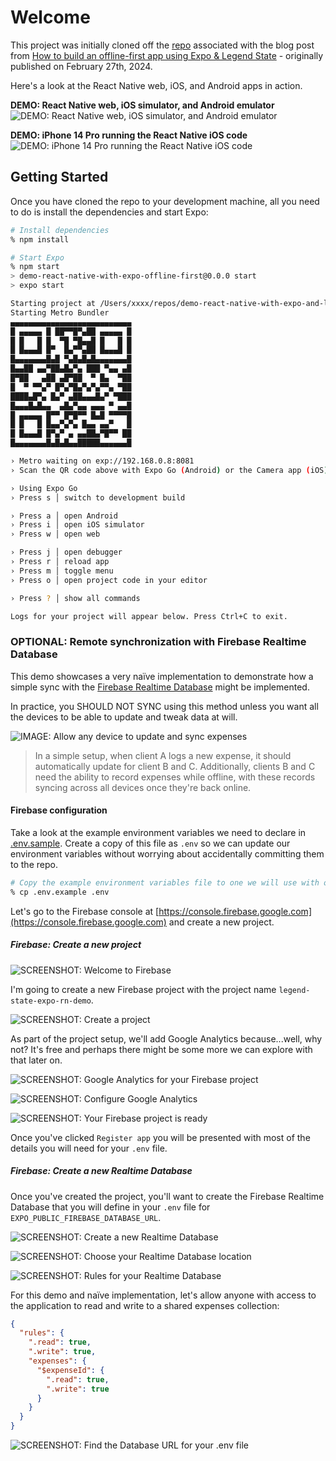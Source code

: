 # Welcome

This project was initially cloned off the [repo](https://github.com/CallumHemsley/Offline-First-Expo-Demo-with-Legend-State) associated with the blog post from [How to build an offline-first app using Expo & Legend State](https://expo.dev/blog/offline-first-apps-with-expo-and-legend-state) - originally published on February 27th, 2024.

Here's a look at the React Native web, iOS, and Android apps in action.

**DEMO: React Native web, iOS simulator, and Android emulator**
![DEMO: React Native web, iOS simulator, and Android emulator](./documentation/assets/demo-react-native-web-ios-android.gif)

**DEMO: iPhone 14 Pro running the React Native iOS code**
![DEMO: iPhone 14 Pro running the React Native iOS code](./documentation/assets/demo-ios-simulator.gif)

## Getting Started

Once you have cloned the repo to your development machine, all you need to do is install the dependencies and start Expo:

```sh
# Install dependencies
% npm install

# Start Expo
% npm start
> demo-react-native-with-expo-offline-first@0.0.0 start
> expo start

Starting project at /Users/xxxx/repos/demo-react-native-with-expo-and-legend-state-offline-first
Starting Metro Bundler
▄▄▄▄▄▄▄▄▄▄▄▄▄▄▄▄▄▄▄▄▄▄▄▄▄▄▄
█ ▄▄▄▄▄ █ ██▀▀█▀▄██ ▄▄▄▄▄ █
█ █   █ █  ▀█ ▀█▄▄█ █   █ █
█ █▄▄▄█ █▀  █▄▀▀▄██ █▄▄▄█ █
█▄▄▄▄▄▄▄█▄█ ▀▄█▄█▄█▄▄▄▄▄▄▄█
█▄▄██ ▄▄▀██▄█▄▀▄ ███ ▀▄▄ ▄█
█▀██   ▄██ ▄█▀██  ▀ █▄  ▀██
█  ▀ ▀▀▄▀ █▀▄▀█▄▀▄▀▄▀▀▄ ▀██
████▄█▀▄ █▄▀ ▄██▄▄▄█▄▀ ▀███
█▄▄▄█▄█▄▄  ▄█▄▀▄▄ ▄▄▄ ▀ ▄▄█
█ ▄▄▄▄▄ █▀▀ █▀█▀▀ █▄█ ▀▀▀▀█
█ █   █ █▄▄▀▄▀▄ █▄▄ ▄▄▀   █
█ █▄▄▄█ █▀▄▀ ▄ ▄▄██▄▀█▀▀ ██
█▄▄▄▄▄▄▄█▄█▄█▄▄█████▄▄▄▄▄▄█

› Metro waiting on exp://192.168.0.8:8081
› Scan the QR code above with Expo Go (Android) or the Camera app (iOS)

› Using Expo Go
› Press s │ switch to development build

› Press a │ open Android
› Press i │ open iOS simulator
› Press w │ open web

› Press j │ open debugger
› Press r │ reload app
› Press m │ toggle menu
› Press o │ open project code in your editor

› Press ? │ show all commands

Logs for your project will appear below. Press Ctrl+C to exit.
```

### OPTIONAL: Remote synchronization with Firebase Realtime Database

This demo showcases a very naïve implementation to demonstrate how a simple sync with the [Firebase Realtime Database](https://firebase.google.com/docs/database) might be implemented.

In practice, you SHOULD NOT SYNC using this method unless you want all the devices to be able to update and tweak data at will.

![IMAGE: Allow any device to update and sync expenses](https://cdn.sanity.io/images/siias52v/production/dd5324f5dbfe598ac815cb53e8ae8ef6276f0c6c-1095x961.png?w=1600&fit=max&auto=format)

> In a simple setup, when client A logs a new expense, it should automatically update for client B and C. Additionally, clients B and C need the ability to record expenses while offline, with these records syncing across all devices once they're back online.

#### Firebase configuration

Take a look at the example environment variables we need to declare in [.env.sample](./.env.example). Create a copy of this file as `.env` so we can update our environment variables without worrying about accidentally committing them to the repo.

```sh
# Copy the example environment variables file to one we will use with our app
% cp .env.example .env
```

Let's go to the Firebase console at [https://console.firebase.google.com](https://console.firebase.google.com) and create a new project.

##### Firebase: Create a new project

![SCREENSHOT: Welcome to Firebase](./documentation/assets/firebase-project-setup-01.png)

I'm going to create a new Firebase project with the project name `legend-state-expo-rn-demo`.

![SCREENSHOT: Create a project](./documentation/assets/firebase-project-setup-02.png)

As part of the project setup, we'll add Google Analytics because...well, why not? It's free and perhaps there might be some more we can explore with that later on.

![SCREENSHOT: Google Analytics for your Firebase project](./documentation/assets/firebase-project-setup-03.png)

![SCREENSHOT: Configure Google Analytics](./documentation/assets/firebase-project-setup-04.png)

![SCREENSHOT: Your Firebase project is ready](./documentation/assets/firebase-project-setup-05.png)

Once you've clicked `Register app` you will be presented with most of the details you will need for your `.env` file.

##### Firebase: Create a new Realtime Database

Once you've created the project, you'll want to create the Firebase Realtime Database that you will define in your `.env` file for `EXPO_PUBLIC_FIREBASE_DATABASE_URL`.

![SCREENSHOT: Create a new Realtime Database](./documentation/assets/firebase-realtime-database-setup-01.png)

![SCREENSHOT: Choose your Realtime Database location](./documentation/assets/firebase-realtime-database-setup-02.png)

![SCREENSHOT: Rules for your Realtime Database](./documentation/assets/firebase-realtime-database-setup-03.png)

For this demo and naïve implementation, let's allow anyone with access to the application to read and write to a shared expenses collection:

```json
{
  "rules": {
    ".read": true,
    ".write": true,
    "expenses": {
      "$expenseId": {
        ".read": true,
        ".write": true
      }
    }
  }
}
```

![SCREENSHOT: Find the Database URL for your .env file](./documentation/assets/firebase-realtime-database-setup-04.png)
